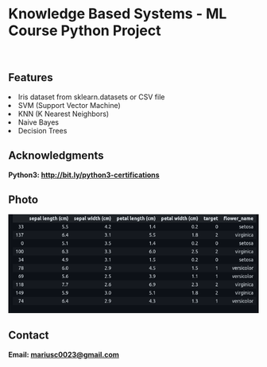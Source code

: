 <h1>Knowledge Based Systems - ML Course Python Project</h1>
<br>
<h2>Features</h2>
<li>Iris dataset from sklearn.datasets or CSV file</li>
<li>SVM (Support Vector Machine)</li>
<li>KNN (K Nearest Neighbors)</li>
<li>Naive Bayes</li>
<li>Decision Trees</li>
<h2>Acknowledgments</h2>

<b> Python3: http://bit.ly/python3-certifications <b>
<br>


<h2>Photo</h2>
<img src="photo.png">
<br>


<h2>Contact</h2>

<b> Email: mariusc0023@gmail.com </b>
